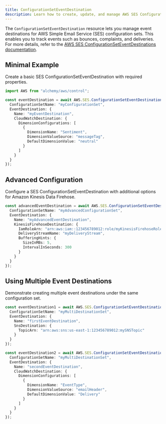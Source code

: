 ```yaml
---
title: ConfigurationSetEventDestination
description: Learn how to create, update, and manage AWS SES ConfigurationSetEventDestinations using Alchemy Cloud Control.
---
```



The `ConfigurationSetEventDestination` resource lets you manage event destinations for AWS Simple Email Service (SES) configuration sets. This enables you to track events such as bounces, complaints, and deliveries. For more details, refer to the [AWS SES ConfigurationSetEventDestinations documentation](https://docs.aws.amazon.com/ses/latest/userguide/).

## Minimal Example

Create a basic SES ConfigurationSetEventDestination with required properties.

```ts
import AWS from "alchemy/aws/control";

const eventDestination = await AWS.SES.ConfigurationSetEventDestination("basicEventDestination", {
  ConfigurationSetName: "myConfigurationSet",
  EventDestination: {
    Name: "myEventDestination",
    CloudWatchDestination: {
      DimensionConfigurations: [
        {
          DimensionName: "Sentiment",
          DimensionValueSource: "messageTag",
          DefaultDimensionValue: "neutral"
        }
      ]
    }
  }
});
```

## Advanced Configuration

Configure a SES ConfigurationSetEventDestination with additional options for Amazon Kinesis Data Firehose.

```ts
const advancedEventDestination = await AWS.SES.ConfigurationSetEventDestination("advancedEventDestination", {
  ConfigurationSetName: "myAdvancedConfigurationSet",
  EventDestination: {
    Name: "myAdvancedEventDestination",
    KinesisFirehoseDestination: {
      IamRoleArn: "arn:aws:iam::123456789012:role/myKinesisFirehoseRole",
      DeliveryStreamName: "myDeliveryStream",
      BufferingHints: {
        SizeInMBs: 5,
        IntervalInSeconds: 300
      }
    }
  }
});
```

## Using Multiple Event Destinations

Demonstrate creating multiple event destinations under the same configuration set.

```ts
const eventDestination1 = await AWS.SES.ConfigurationSetEventDestination("eventDestination1", {
  ConfigurationSetName: "myMultiDestinationSet",
  EventDestination: {
    Name: "firstEventDestination",
    SnsDestination: {
      TopicArn: "arn:aws:sns:us-east-1:123456789012:mySNSTopic"
    }
  }
});

const eventDestination2 = await AWS.SES.ConfigurationSetEventDestination("eventDestination2", {
  ConfigurationSetName: "myMultiDestinationSet",
  EventDestination: {
    Name: "secondEventDestination",
    CloudWatchDestination: {
      DimensionConfigurations: [
        {
          DimensionName: "EventType",
          DimensionValueSource: "emailHeader",
          DefaultDimensionValue: "Delivery"
        }
      ]
    }
  }
});
```
